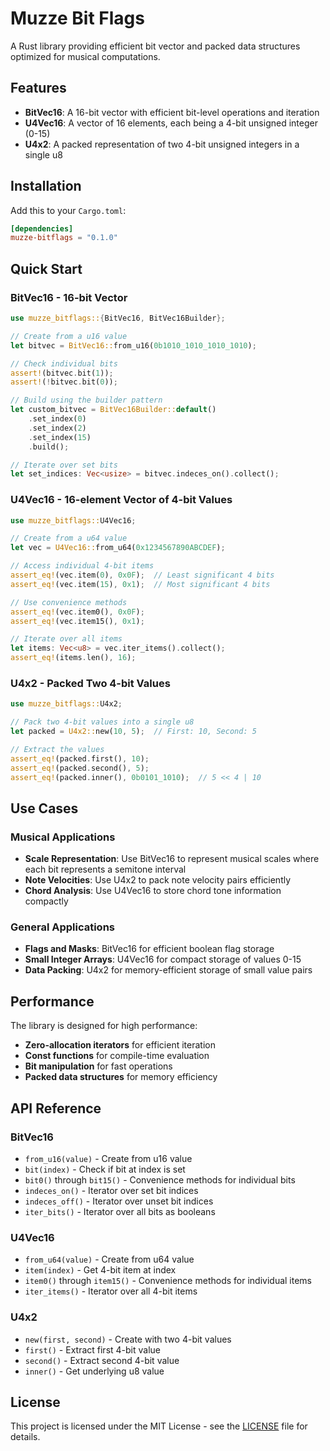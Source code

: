 # Muzze Bit Flags

A Rust library providing efficient bit vector and packed data structures optimized for musical computations.

## Features

- **BitVec16**: A 16-bit vector with efficient bit-level operations and iteration
- **U4Vec16**: A vector of 16 elements, each being a 4-bit unsigned integer (0-15)
- **U4x2**: A packed representation of two 4-bit unsigned integers in a single u8

## Installation

Add this to your `Cargo.toml`:

```toml
[dependencies]
muzze-bitflags = "0.1.0"
```

## Quick Start

### BitVec16 - 16-bit Vector

```rust
use muzze_bitflags::{BitVec16, BitVec16Builder};

// Create from a u16 value
let bitvec = BitVec16::from_u16(0b1010_1010_1010_1010);

// Check individual bits
assert!(bitvec.bit(1));
assert!(!bitvec.bit(0));

// Build using the builder pattern
let custom_bitvec = BitVec16Builder::default()
    .set_index(0)
    .set_index(2)
    .set_index(15)
    .build();

// Iterate over set bits
let set_indices: Vec<usize> = bitvec.indeces_on().collect();
```

### U4Vec16 - 16-element Vector of 4-bit Values

```rust
use muzze_bitflags::U4Vec16;

// Create from a u64 value
let vec = U4Vec16::from_u64(0x1234567890ABCDEF);

// Access individual 4-bit items
assert_eq!(vec.item(0), 0x0F);  // Least significant 4 bits
assert_eq!(vec.item(15), 0x1);  // Most significant 4 bits

// Use convenience methods
assert_eq!(vec.item0(), 0x0F);
assert_eq!(vec.item15(), 0x1);

// Iterate over all items
let items: Vec<u8> = vec.iter_items().collect();
assert_eq!(items.len(), 16);
```

### U4x2 - Packed Two 4-bit Values

```rust
use muzze_bitflags::U4x2;

// Pack two 4-bit values into a single u8
let packed = U4x2::new(10, 5);  // First: 10, Second: 5

// Extract the values
assert_eq!(packed.first(), 10);
assert_eq!(packed.second(), 5);
assert_eq!(packed.inner(), 0b0101_1010);  // 5 << 4 | 10
```

## Use Cases

### Musical Applications

- **Scale Representation**: Use BitVec16 to represent musical scales where each bit represents a semitone interval
- **Note Velocities**: Use U4x2 to pack note velocity pairs efficiently
- **Chord Analysis**: Use U4Vec16 to store chord tone information compactly

### General Applications

- **Flags and Masks**: BitVec16 for efficient boolean flag storage
- **Small Integer Arrays**: U4Vec16 for compact storage of values 0-15
- **Data Packing**: U4x2 for memory-efficient storage of small value pairs

## Performance

The library is designed for high performance:

- **Zero-allocation iterators** for efficient iteration
- **Const functions** for compile-time evaluation
- **Bit manipulation** for fast operations
- **Packed data structures** for memory efficiency

## API Reference

### BitVec16

- `from_u16(value)` - Create from u16 value
- `bit(index)` - Check if bit at index is set
- `bit0()` through `bit15()` - Convenience methods for individual bits
- `indeces_on()` - Iterator over set bit indices
- `indeces_off()` - Iterator over unset bit indices
- `iter_bits()` - Iterator over all bits as booleans

### U4Vec16

- `from_u64(value)` - Create from u64 value
- `item(index)` - Get 4-bit item at index
- `item0()` through `item15()` - Convenience methods for individual items
- `iter_items()` - Iterator over all 4-bit items

### U4x2

- `new(first, second)` - Create with two 4-bit values
- `first()` - Extract first 4-bit value
- `second()` - Extract second 4-bit value
- `inner()` - Get underlying u8 value

## License

This project is licensed under the MIT License - see the [LICENSE](../LICENSE) file for details.
